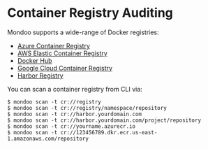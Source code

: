 # Container Registry Auditing

Mondoo supports a wide-range of Docker registries:

- [Azure Container Registry](azure_acr#azure-container-registry)
- [AWS Elastic Container Registry](aws_ecr#aws-elastic-container-registry)
- [Docker Hub](docker_hub#docker-hub)
- [Google Cloud Container Registry](gcp_gcr#google-cloud-container-registry)
- [Harbor Registry](harbor#harbor-registry)

You can scan a container registry from CLI via:

```
$ mondoo scan -t cr://registry
$ mondoo scan -t cr://registry/namespace/repository
$ mondoo scan -t cr://harbor.yourdomain.com
$ mondoo scan -t cr://harbor.yourdomain.com/project/repository
$ mondoo scan -t cr://yourname.azurecr.io
$ mondoo scan -t cr://123456789.dkr.ecr.us-east-1.amazonaws.com/repository
```